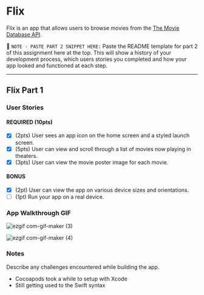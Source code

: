 # Flix

Flix is an app that allows users to browse movies from the [The Movie Database API](http://docs.themoviedb.apiary.io/#).

📝 `NOTE - PASTE PART 2 SNIPPET HERE:` Paste the README template for part 2 of this assignment here at the top. This will show a history of your development process, which users stories you completed and how your app looked and functioned at each step.

---

## Flix Part 1

### User Stories

#### REQUIRED (10pts)
- [x] (2pts) User sees an app icon on the home screen and a styled launch screen.
- [x] (5pts) User can view and scroll through a list of movies now playing in theaters.
- [x] (3pts) User can view the movie poster image for each movie.

#### BONUS
- [x] (2pt) User can view the app on various device sizes and orientations.
- [ ] (1pt) Run your app on a real device.

### App Walkthrough GIF
![ezgif com-gif-maker (3)](https://user-images.githubusercontent.com/62908111/189244179-1842181b-122b-4b15-912e-fdcefc80d30f.gif)

![ezgif com-gif-maker (4)](https://user-images.githubusercontent.com/62908111/189244192-98238d24-8f19-4db9-bc8b-512b90e3b20f.gif)


### Notes
Describe any challenges encountered while building the app.

- Cocoapods took a while to setup with Xcode
- Still getting used to the Swift syntax
